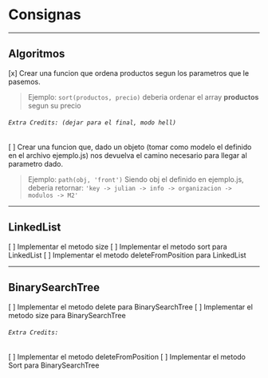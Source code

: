 # Consignas

---

## Algoritmos

[x] Crear una funcion que ordena productos segun los parametros que le pasemos.

> Ejemplo: `sort(productos, precio)` deberia ordenar el array **productos** segun su precio

###### `Extra Credits: (dejar para el final, modo hell)`

[ ] Crear una funcion que, dado un objeto (tomar como modelo el definido en el archivo ejemplo.js) nos devuelva el camino necesario para llegar al parametro dado.

> Ejemplo: `path(obj, 'front')`
> Siendo obj el definido en ejemplo.js, deberia retornar:
> `'key -> julian -> info -> organizacion -> modulos -> M2'`

---

## LinkedList

[ ] Implementar el metodo size
[ ] Implementar el metodo sort para LinkedList
[ ] Implementar el metodo deleteFromPosition para LinkedList

---

## BinarySearchTree

[ ] Implementar el metodo delete para BinarySearchTree
[ ] Implementar el metodo size para BinarySearchTree

###### `Extra Credits:`

[ ] Implementar el metodo deleteFromPosition
[ ] Implementar el metodo Sort para BinarySearchTree
